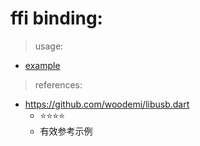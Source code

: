 # ffi binding:

> usage:

- [example]()

> references:

- https://github.com/woodemi/libusb.dart
  - ⭐️⭐️⭐️⭐️
  - 有效参考示例
